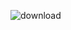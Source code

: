 
![download](https://user-images.githubusercontent.com/105085075/185503080-2b810911-c4e3-4e14-807d-ad055fbd80a3.png)


